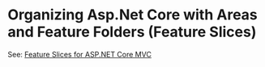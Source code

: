 # Organizing Asp.Net Core with Areas and Feature Folders (Feature Slices)

See: [Feature Slices for ASP.NET Core MVC](http://ardalis.com/msdn-feature-slices-for-aspnet-core-mvc)

